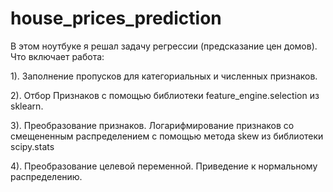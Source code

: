 # house_prices_prediction
В этом ноутбуке я решал задачу регрессии (предсказание цен домов). 
Что включает работа:

1). Заполнение пропусков для категориальных и численных признаков.

2). Отбор Признаков с помощью библиотеки feature_engine.selection из sklearn.

3). Преобразование признаков. Логарифмирование признаков со смещененным распределением с помощью метода skew из библиотеки scipy.stats

4). Преобразование целевой переменной. Приведение к нормальному распределению.
